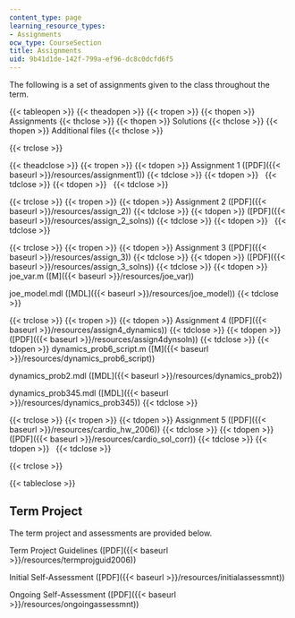 ```yaml
---
content_type: page
learning_resource_types:
- Assignments
ocw_type: CourseSection
title: Assignments
uid: 9b41d1de-142f-799a-ef96-dc8c0dcfd6f5
---
```


The following is a set of assignments given to the class throughout the term.

{{< tableopen >}}
{{< theadopen >}}
{{< tropen >}}
{{< thopen >}}
Assignments
{{< thclose >}}
{{< thopen >}}
Solutions
{{< thclose >}}
{{< thopen >}}
Additional files
{{< thclose >}}

{{< trclose >}}

{{< theadclose >}}
{{< tropen >}}
{{< tdopen >}}
Assignment 1 ([PDF]({{< baseurl >}}/resources/assignment1))
{{< tdclose >}}
{{< tdopen >}}
 
{{< tdclose >}}
{{< tdopen >}}
 
{{< tdclose >}}

{{< trclose >}}
{{< tropen >}}
{{< tdopen >}}
Assignment 2 ([PDF]({{< baseurl >}}/resources/assign_2))
{{< tdclose >}}
{{< tdopen >}}
([PDF]({{< baseurl >}}/resources/assign_2_solns))
{{< tdclose >}}
{{< tdopen >}}
 
{{< tdclose >}}

{{< trclose >}}
{{< tropen >}}
{{< tdopen >}}
Assignment 3 ([PDF]({{< baseurl >}}/resources/assign_3))
{{< tdclose >}}
{{< tdopen >}}
([PDF]({{< baseurl >}}/resources/assign_3_solns))
{{< tdclose >}}
{{< tdopen >}}
joe\_var.m ([M]({{< baseurl >}}/resources/joe_var))  
  
joe\_model.mdl ([MDL]({{< baseurl >}}/resources/joe_model))
{{< tdclose >}}

{{< trclose >}}
{{< tropen >}}
{{< tdopen >}}
Assignment 4 ([PDF]({{< baseurl >}}/resources/assign4_dynamics))
{{< tdclose >}}
{{< tdopen >}}
([PDF]({{< baseurl >}}/resources/assign4dynsoln))
{{< tdclose >}}
{{< tdopen >}}
dynamics\_prob6\_script.m ([M]({{< baseurl >}}/resources/dynamics_prob6_script))  
  
dynamics\_prob2.mdl ([MDL]({{< baseurl >}}/resources/dynamics_prob2))  
  
dynamics\_prob345.mdl ([MDL]({{< baseurl >}}/resources/dynamics_prob345))
{{< tdclose >}}

{{< trclose >}}
{{< tropen >}}
{{< tdopen >}}
Assignment 5 ([PDF]({{< baseurl >}}/resources/cardio_hw_2006))
{{< tdclose >}}
{{< tdopen >}}
([PDF]({{< baseurl >}}/resources/cardio_sol_corr))
{{< tdclose >}}
{{< tdopen >}}
 
{{< tdclose >}}

{{< trclose >}}

{{< tableclose >}}

Term Project
------------

The term project and assessments are provided below.

Term Project Guidelines ([PDF]({{< baseurl >}}/resources/termprojguid2006))

Initial Self-Assessment ([PDF]({{< baseurl >}}/resources/initialassessmnt))

Ongoing Self-Assessment ([PDF]({{< baseurl >}}/resources/ongoingassessmnt))